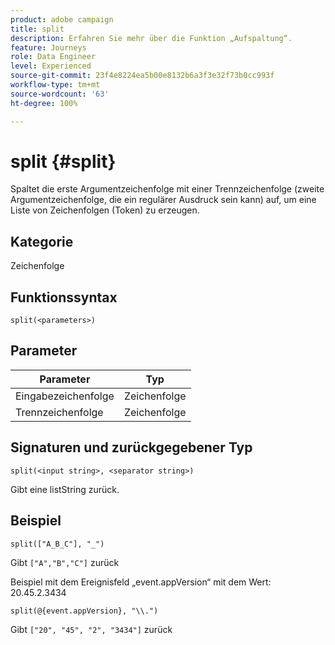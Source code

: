 ```yaml
---
product: adobe campaign
title: split
description: Erfahren Sie mehr über die Funktion „Aufspaltung“.
feature: Journeys
role: Data Engineer
level: Experienced
source-git-commit: 23f4e8224ea5b00e8132b6a3f3e32f73b0cc993f
workflow-type: tm+mt
source-wordcount: '63'
ht-degree: 100%

---
```


# split {#split}

Spaltet die erste Argumentzeichenfolge mit einer Trennzeichenfolge (zweite Argumentzeichenfolge, die ein regulärer Ausdruck sein kann) auf, um eine Liste von Zeichenfolgen (Token) zu erzeugen.

## Kategorie

Zeichenfolge

## Funktionssyntax

`split(<parameters>)`

## Parameter

| Parameter | Typ |
|-----------|------------------|
| Eingabezeichenfolge | Zeichenfolge |
| Trennzeichenfolge | Zeichenfolge |

## Signaturen und zurückgegebener Typ

`split(<input string>, <separator string>)`

Gibt eine listString zurück.

## Beispiel

`split(["A_B_C"], "_")`

Gibt `["A","B","C"]` zurück

Beispiel mit dem Ereignisfeld „event.appVersion“ mit dem Wert: 20.45.2.3434

`split(@{event.appVersion}, "\\.")`

Gibt `["20", "45", "2", "3434"]` zurück
